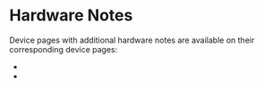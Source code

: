 # Hardware Notes

Device pages with additional hardware notes are available on their corresponding device pages:

- [](Mali-T764.md)
- [](Displays.md)
